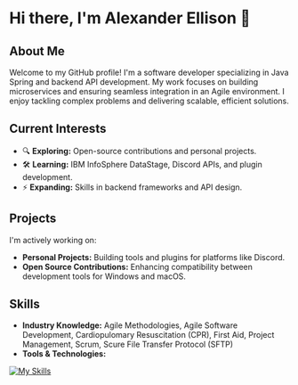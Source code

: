 # Hi there, I'm Alexander Ellison 👋

## About Me
Welcome to my GitHub profile! I'm a software developer specializing in Java Spring and backend API development. My work focuses on building microservices and ensuring seamless integration in an Agile environment. I enjoy tackling complex problems and delivering scalable, efficient solutions.

## Current Interests
- 🔍 **Exploring:** Open-source contributions and personal projects.
- 🛠 **Learning:** IBM InfoSphere DataStage, Discord APIs, and plugin development.
- ⚡ **Expanding:** Skills in backend frameworks and API design.

## Projects
I'm actively working on:
- **Personal Projects:** Building tools and plugins for platforms like Discord.
- **Open Source Contributions:** Enhancing compatibility between development tools for Windows and macOS.

## Skills
- **Industry Knowledge:** Agile Methodologies, Agile Software Development, Cardiopulomary Resuscitation (CPR), First Aid, Project Management, Scrum, Scure File Transfer Protocol (SFTP)
- **Tools & Technologies:**

[![My Skills](https://skillicons.dev/icons?i=azure,bash,bootstrap,c,cs,discord,dotnet,express,html,java,js,jenkins,kafka,maven,md,powershell,py,redhat,ruby,spring,sqlite,vue)](https://skillicons.dev)
